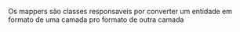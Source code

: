 Os mappers são classes responsaveis por converter um entidade em formato de uma camada pro formato de outra camada